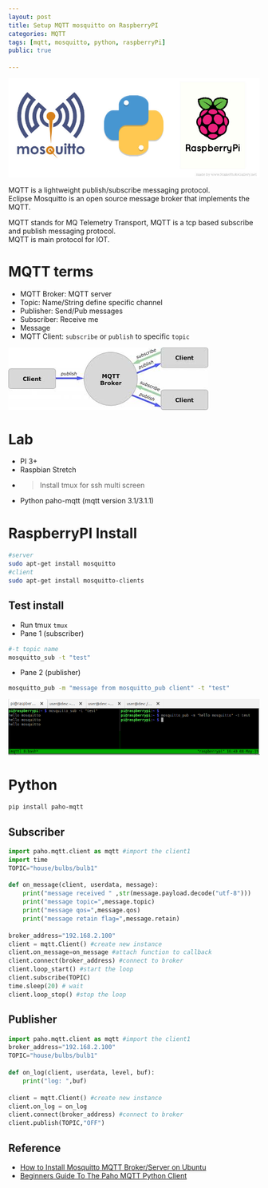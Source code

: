 ```yaml
---
layout: post
title: Setup MQTT mosquitto on RaspberryPI
categories: MQTT
tags: [mqtt, mosquitto, python, raspberryPi]
public: true

---
```

![](/images/mosquitto_rpi_logo.jpg)

MQTT is a lightweight publish/subscribe messaging protocol.  
Eclipse Mosquitto is an open source message broker that implements the MQTT.

MQTT stands for MQ Telemetry Transport, MQTT is a tcp based subscribe and publish messaging protocol.  
MQTT is main protocol for IOT.  


# MQTT terms 
- MQTT Broker: MQTT server
- Topic: Name/String define specific channel
- Publisher: Send/Pub messages
- Subscriber: Receive me
- Message
- MQTT Client: `subscribe` or `publish` to specific `topic`


![](/images/2019-05-08-14-27-04.png)

# Lab
- PI 3+
- Raspbian Stretch
- > Install tmux for ssh multi screen
- Python paho-mqtt (mqtt version 3.1/3.1.1)


# RaspberryPI Install 

```bash
#server
sudo apt-get install mosquitto
#client
sudo apt-get install mosquitto-clients
```

## Test install
- Run tmux `tmux`
- Pane 1 (subscriber)
```bash
#-t topic name
mosquitto_sub -t "test"
```

- Pane 2 (publisher)
```bash
mosquitto_pub -m "message from mosquitto_pub client" -t "test"
```

![](/images/2019-05-08-18-40-55.png)

# Python
```bash
pip install paho-mqtt
```

## Subscriber
```python
import paho.mqtt.client as mqtt #import the client1
import time
TOPIC="house/bulbs/bulb1"

def on_message(client, userdata, message):
    print("message received " ,str(message.payload.decode("utf-8")))
    print("message topic=",message.topic)
    print("message qos=",message.qos)
    print("message retain flag=",message.retain)

broker_address="192.168.2.100"
client = mqtt.Client() #create new instance
client.on_message=on_message #attach function to callback
client.connect(broker_address) #connect to broker
client.loop_start() #start the loop
client.subscribe(TOPIC)
time.sleep(20) # wait
client.loop_stop() #stop the loop
```

## Publisher
```python
import paho.mqtt.client as mqtt #import the client1
broker_address="192.168.2.100"
TOPIC="house/bulbs/bulb1"

def on_log(client, userdata, level, buf):
    print("log: ",buf)

client = mqtt.Client() #create new instance
client.on_log = on_log
client.connect(broker_address) #connect to broker
client.publish(TOPIC,"OFF")
```
## Reference
- [How to Install Mosquitto MQTT Broker/Server on Ubuntu](https://www.vultr.com/docs/how-to-install-mosquitto-mqtt-broker-server-on-ubuntu-16-04)
- [Beginners Guide To The Paho MQTT Python Client](http://www.steves-internet-guide.com/into-mqtt-python-client/)